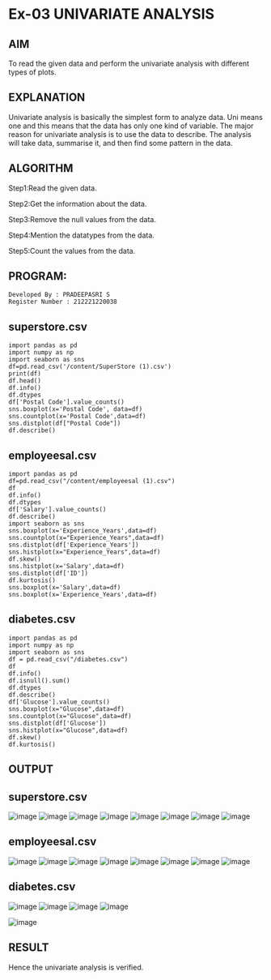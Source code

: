 # Ex-03 UNIVARIATE ANALYSIS
## AIM
To read the given data and perform the univariate analysis with different types of plots.

## EXPLANATION
Univariate analysis is basically the simplest form to analyze data. Uni means one and this means that the data has only one kind of variable. The major reason for univariate analysis is to use the data to describe. The analysis will take data, summarise it, and then find some pattern in the data.

## ALGORITHM
Step1:Read the given data.

Step2:Get the information about the data.

Step3:Remove the null values from the data.

Step4:Mention the datatypes from the data.

Step5:Count the values from the data.

## PROGRAM:
```
Developed By : PRADEEPASRI S
Register Number : 212221220038
```
## superstore.csv
```
import pandas as pd
import numpy as np
import seaborn as sns
df=pd.read_csv('/content/SuperStore (1).csv')
print(df)
df.head()
df.info()
df.dtypes
df['Postal Code'].value_counts()
sns.boxplot(x='Postal Code', data=df)
sns.countplot(x='Postal Code',data=df)
sns.distplot(df["Postal Code"])
df.describe()
```
## employeesal.csv
```
import pandas as pd
df=pd.read_csv("/content/employeesal (1).csv")
df
df.info()
df.dtypes
df['Salary'].value_counts()
df.describe()
import seaborn as sns
sns.boxplot(x='Experience_Years',data=df)
sns.countplot(x="Experience_Years",data=df)
sns.distplot(df['Experience_Years'])
sns.histplot(x="Experience_Years",data=df)
df.skew()
sns.histplot(x='Salary',data=df)
sns.distplot(df['ID'])
df.kurtosis()
sns.boxplot(x='Salary',data=df)
sns.boxplot(x='Experience_Years',data=df)
```
## diabetes.csv
```
import pandas as pd
import numpy as np
import seaborn as sns
df = pd.read_csv("/diabetes.csv")
df
df.info()
df.isnull().sum()
df.dtypes
df.describe()
df['Glucose'].value_counts()
sns.boxplot(x="Glucose",data=df)
sns.countplot(x="Glucose",data=df)
sns.distplot(df['Glucose'])
sns.histplot(x="Glucose",data=df)
df.skew()
df.kurtosis()
```
## OUTPUT
## superstore.csv
![image](https://github.com/pradeepasri26/ODD2023-DataScience-Ex-03/assets/131433142/8f826cab-767b-43d7-926a-8440a65fe2c2)
![image](https://github.com/pradeepasri26/ODD2023-DataScience-Ex-03/assets/131433142/2b712a50-e488-4d0b-bae8-ac9ce5090a4b)
![image](https://github.com/pradeepasri26/ODD2023-DataScience-Ex-03/assets/131433142/c1cbcd16-3856-42f8-a51e-54c05237d035)
![image](https://github.com/pradeepasri26/ODD2023-DataScience-Ex-03/assets/131433142/fe393e22-0608-40ee-ba6c-04b2d791a2d7)
![image](https://github.com/pradeepasri26/ODD2023-DataScience-Ex-03/assets/131433142/aa4f1a34-22d8-4bf9-89e8-b46fb4f86479)
![image](https://github.com/pradeepasri26/ODD2023-DataScience-Ex-03/assets/131433142/d4b3cd54-d08e-4813-9ecb-04a26b8d0775)
![image](https://github.com/pradeepasri26/ODD2023-DataScience-Ex-03/assets/131433142/4cc67202-5ebd-4fdc-982e-784037cc0f76)
![image](https://github.com/pradeepasri26/ODD2023-DataScience-Ex-03/assets/131433142/5e98d7cb-b509-45ac-a127-3c98a6a08f38)
## employeesal.csv
![image](https://github.com/pradeepasri26/ODD2023-DataScience-Ex-03/assets/131433142/cae00b4b-bf96-401d-b304-5c833114f53e)
![image](https://github.com/pradeepasri26/ODD2023-DataScience-Ex-03/assets/131433142/112ec929-6f6f-47cf-8713-a1a78a7155fd)
![image](https://github.com/pradeepasri26/ODD2023-DataScience-Ex-03/assets/131433142/4b66efee-a4b0-46c7-987b-fa3b00a3a15b)
![image](https://github.com/pradeepasri26/ODD2023-DataScience-Ex-03/assets/131433142/e28a6849-48a2-42f0-bf47-da3836b0a806)
![image](https://github.com/pradeepasri26/ODD2023-DataScience-Ex-03/assets/131433142/e797ff77-df6a-4991-a0a8-a11579e15383)
![image](https://github.com/pradeepasri26/ODD2023-DataScience-Ex-03/assets/131433142/87366552-07ce-430a-ba46-33f0108ceb54)
![image](https://github.com/pradeepasri26/ODD2023-DataScience-Ex-03/assets/131433142/cca678dd-70cb-4b66-b07b-4b08ddc38354)
![image](https://github.com/pradeepasri26/ODD2023-DataScience-Ex-03/assets/131433142/4cfa87ef-b93c-4513-9ebe-b64610ef04bb)
## diabetes.csv
![image](https://github.com/pradeepasri26/ODD2023-DataScience-Ex-03/assets/131433142/769ae994-c04f-48ae-8d7d-8cee3b146ec7)
![image](https://github.com/pradeepasri26/ODD2023-DataScience-Ex-03/assets/131433142/b6494943-496b-49ae-902a-78d5881fe59d)
![image](https://github.com/pradeepasri26/ODD2023-DataScience-Ex-03/assets/131433142/a1bf94f0-5b35-4bb3-9645-e31ccb4cae1a)
![image](https://github.com/pradeepasri26/ODD2023-DataScience-Ex-03/assets/131433142/23a157c4-522b-4635-804a-bb5b0b6a9e05)

![image](https://github.com/pradeepasri26/ODD2023-DataScience-Ex-03/assets/131433142/eb4e7c1c-ddd4-4a48-aff8-bd9191484881)

## RESULT
Hence the univariate analysis is verified.


















